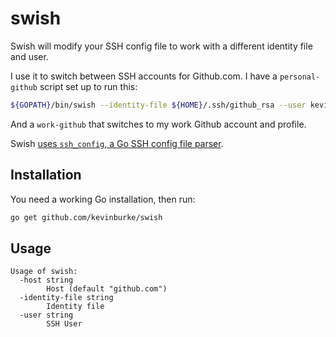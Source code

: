 # swish

Swish will modify your SSH config file to work with a different identity file
and user.

I use it to switch between SSH accounts for Github.com. I have
a `personal-github` script set up to run this:

```bash
${GOPATH}/bin/swish --identity-file ${HOME}/.ssh/github_rsa --user kevinburke
```

And a `work-github` that switches to my work Github account and profile.

Swish [uses `ssh_config`, a Go SSH config file parser][ssh_config].

[ssh_config]: https://github.com/kevinburke/ssh_config

## Installation

You need a working Go installation, then run:

```bash
go get github.com/kevinburke/swish
```

## Usage

```
Usage of swish:
  -host string
    	Host (default "github.com")
  -identity-file string
    	Identity file
  -user string
    	SSH User
```
